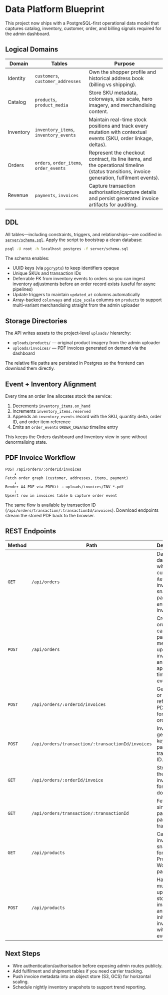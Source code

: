 # Data Platform Blueprint

This project now ships with a PostgreSQL-first operational data model that captures catalog, inventory, customer, order, and billing signals required for the admin dashboard.

## Logical Domains

| Domain | Tables | Purpose |
| --- | --- | --- |
| Identity | `customers`, `customer_addresses` | Own the shopper profile and historical address book (billing vs shipping). |
| Catalog | `products`, `product_media` | Store SKU metadata, colorways, size scale, hero imagery, and merchandising content. |
| Inventory | `inventory_items`, `inventory_events` | Maintain real-time stock positions and track every mutation with contextual events (SKU, order linkage, deltas). |
| Orders | `orders`, `order_items`, `order_events` | Represent the checkout contract, its line items, and the operational timeline (status transitions, invoice generation, fulfilment events). |
| Revenue | `payments`, `invoices` | Capture transaction authorisation/capture details and persist generated invoice artifacts for auditing. |

## DDL

All tables—including constraints, triggers, and relationships—are codified in [`server/schema.sql`](../server/schema.sql). Apply the script to bootstrap a clean database:

```bash
psql -U root -h localhost postgres -f server/schema.sql
```

The schema enables:

- UUID keys (via `pgcrypto`) to keep identifiers opaque
- Unique SKUs and transaction IDs
- Deferrable FK from inventory events to orders so you can ingest inventory adjustments before an order record exists (useful for async pipelines)
- Update triggers to maintain `updated_at` columns automatically
- Array-backed `colorways` and `size_scale` columns on `products` to support multi-variant merchandising straight from the admin uploader

## Storage Directories

The API writes assets to the project-level `uploads/` hierarchy:

- `uploads/products/` — original product imagery from the admin uploader
- `uploads/invoices/` — PDF invoices generated on demand via the dashboard

The relative file paths are persisted in Postgres so the frontend can download them directly.

## Event + Inventory Alignment

Every time an order line allocates stock the service:

1. Decrements `inventory_items.on_hand`
2. Increments `inventory_items.reserved`
3. Appends an `inventory_events` record with the SKU, quantity delta, order ID, and order item reference
4. Emits an `order_events` `ORDER_CREATED` timeline entry

This keeps the Orders dashboard and Inventory view in sync without denormalising state.

## PDF Invoice Workflow

```
POST /api/orders/:orderId/invoices
    ↓
Fetch order graph (customer, addresses, items, payment)
    ↓
Render A4 PDF via PDFKit → uploads/invoices/INV-*.pdf
    ↓
Upsert row in invoices table & capture order event
```

The same flow is available by transaction ID (`/api/orders/transaction/:transactionId/invoices`). Download endpoints stream the stored PDF back to the browser.

## REST Endpoints

| Method | Path | Description |
| --- | --- | --- |
| `GET` | `/api/orders` | Dashboard dataset with customers, items, inventory snapshots, payments, and invoices. |
| `POST` | `/api/orders` | Creates an order, captures payment metadata, updates inventory, and appends timeline events. |
| `POST` | `/api/orders/:orderId/invoices` | Generates or refreshes a PDF invoice for a given order. |
| `POST` | `/api/orders/transaction/:transactionId/invoices` | Invoice generation keyed off payment transaction ID. |
| `GET` | `/api/orders/:orderId/invoice` | Streams the latest invoice PDF for download. |
| `GET` | `/api/orders/transaction/:transactionId` | Fetch a single order payload by payment transaction. |
| `GET` | `/api/products` | Catalog + inventory snapshot for the Product Workbench page. |
| `POST` | `/api/products` | Handles multipart upload, stores imagery, and initialises inventory with an event trail. |

## Next Steps

- Wire authentication/authorisation before exposing admin routes publicly.
- Add fulfilment and shipment tables if you need carrier tracking.
- Push invoice metadata into an object store (S3, GCS) for horizontal scaling.
- Schedule nightly inventory snapshots to support trend reporting.
